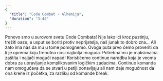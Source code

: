 ```yaml
---
{
  "title": "Code Combat - Alhemija",
  "duration": "3:48"
}
---
```


Ponovo smo u surovom svetu Code Combata! Nije lako ići kroz pustinju, trežiti oaze, a usput se boriti protiv neprijatelja, naš junak to dobro zna… Ali zato ima nas da mu u tome pomognemo. Ovoga puta prvo ćemo proveriti da li je oprema koju trenutno nosi najbolja moguća. Potrebna mu je maksimalna zaštita i najjači mogući napad! Koristićemo continue naredbu koja  je veoma dobra za upravljanje komplikovanim logičkim zadacima. Continue komanda nam omogućava da se stvari u petlji ponavljaju ali nam daje mogućnost da ona krene iz početka, za razliku od komande break.
